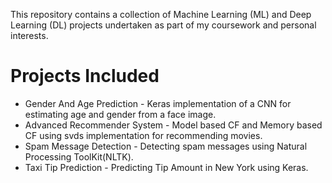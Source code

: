 This repository contains a collection of Machine Learning (ML) and Deep Learning (DL) projects undertaken as part of my coursework and personal interests.

# Projects Included

+ Gender And Age Prediction -  Keras implementation of a CNN for estimating age and gender from a face image.
+ Advanced Recommender System - Model based CF and Memory based CF using svds implementation for recommending movies.
+ Spam Message Detection - Detecting spam messages using Natural Processing ToolKit(NLTK).
+ Taxi Tip Prediction - Predicting Tip Amount in New York using Keras.
